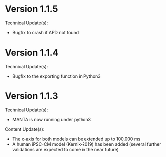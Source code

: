 # Version 1.1.5
Technical Update(s):
- Bugfix to crash if APD not found

# Version 1.1.4
Technical Update(s):
- Bugfix to the exporting function in Python3 

# Version 1.1.3 
Technical Update(s):
- MANTA is now running under python3

Content Update(s):
- The x-axis for both models can be extended up to 100,000 ms
- A human iPSC-CM model (Kernik-2019) has been added (several further validations are expected to come in the near future)
